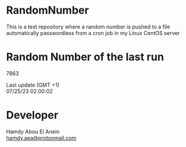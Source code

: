 # RandomNumber    
This is a test repository where a random number is pushed to a file automatically passwordless from a cron job in my Linux CentOS server    
# Random Number of the last run   
7863
      
Last update (GMT +1)    
07/25/23 02:00:02
# Developer    
Hamdy Abou El Anein   
hamdy.aea@protonmail.com

